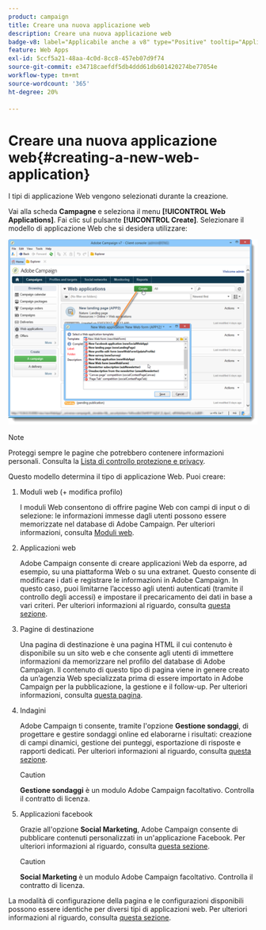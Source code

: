 ```yaml
---
product: campaign
title: Creare una nuova applicazione web
description: Creare una nuova applicazione web
badge-v8: label="Applicabile anche a v8" type="Positive" tooltip="Applicabile anche a Campaign v8"
feature: Web Apps
exl-id: 5ccf5a21-48aa-4c0d-8cc8-457eb07d9f74
source-git-commit: e34718caefdf5db4ddd61db601420274be77054e
workflow-type: tm+mt
source-wordcount: '365'
ht-degree: 20%

---
```


# Creare una nuova applicazione web{#creating-a-new-web-application}



I tipi di applicazione Web vengono selezionati durante la creazione.

Vai alla scheda **Campagne** e seleziona il menu **[!UICONTROL Web Applications]**. Fai clic sul pulsante **[!UICONTROL Create]**. Selezionare il modello di applicazione Web che si desidera utilizzare:

![](assets/webapp_create_from_campaign.png)

>[!NOTE]
>
>Proteggi sempre le pagine che potrebbero contenere informazioni personali. Consulta la [Lista di controllo protezione e privacy](https://helpx.adobe.com/it/campaign/kb/acc-security.html#privacy).

Questo modello determina il tipo di applicazione Web. Puoi creare:

1. Moduli web (+ modifica profilo)

   I moduli Web consentono di offrire pagine Web con campi di input o di selezione: le informazioni immesse dagli utenti possono essere memorizzate nel database di Adobe Campaign. Per ulteriori informazioni, consulta [Moduli web](about-web-forms.md).

1. Applicazioni web

   Adobe Campaign consente di creare applicazioni Web da esporre, ad esempio, su una piattaforma Web o su una extranet. Questo consente di modificare i dati e registrare le informazioni in Adobe Campaign. In questo caso, puoi limitarne l’accesso agli utenti autenticati (tramite il controllo degli accessi) e impostare il precaricamento dei dati in base a vari criteri. Per ulteriori informazioni al riguardo, consulta [questa sezione](about-web-applications.md).

1. Pagine di destinazione

   Una pagina di destinazione è una pagina HTML il cui contenuto è disponibile su un sito web e che consente agli utenti di immettere informazioni da memorizzare nel profilo del database di Adobe Campaign. Il contenuto di questo tipo di pagina viene in genere creato da un’agenzia Web specializzata prima di essere importato in Adobe Campaign per la pubblicazione, la gestione e il follow-up. Per ulteriori informazioni, consulta [questa pagina](creating-a-landing-page.md).

1. Indagini

   Adobe Campaign ti consente, tramite l&#39;opzione **Gestione sondaggi**, di progettare e gestire sondaggi online ed elaborarne i risultati: creazione di campi dinamici, gestione dei punteggi, esportazione di risposte e rapporti dedicati. Per ulteriori informazioni al riguardo, consulta [questa sezione](../../surveys/using/about-surveys.md).

   >[!CAUTION]
   >
   >**Gestione sondaggi** è un modulo Adobe Campaign facoltativo. Controlla il contratto di licenza.

1. Applicazioni facebook

   Grazie all&#39;opzione **Social Marketing**, Adobe Campaign consente di pubblicare contenuti personalizzati in un&#39;applicazione Facebook. Per ulteriori informazioni al riguardo, consulta [questa sezione](../../social/using/about-social-marketing.md).

   >[!CAUTION]
   >
   >**Social Marketing** è un modulo Adobe Campaign facoltativo. Controlla il contratto di licenza.

La modalità di configurazione della pagina e le configurazioni disponibili possono essere identiche per diversi tipi di applicazioni web. Per ulteriori informazioni al riguardo, consulta [questa sezione](about-web-forms.md).
